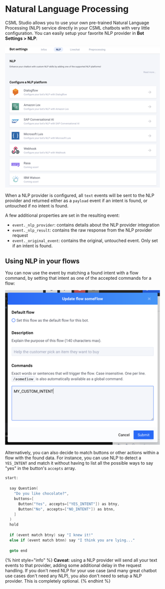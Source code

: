 # Natural Language Processing

CSML Studio allows you to use your own pre-trained Natural Language Processing \(NLP\) service directly in your CSML chatbots with very little configuration. You can easily setup your favorite NLP provider in **Bot Settings &gt; NLP**:

![](../../../.gitbook/assets/image%20%2828%29.png)

When a NLP provider is configured, all `text` events will be sent to the NLP provider and returned either as a `payload` event if an intent is found, or untouched if no intent is found.

A few additional properties are set in the resulting event:

* `event._nlp_provider`: contains details about the NLP provider integration
* `event._nlp_result`: contains the raw response from the NLP provider request
* `event._original_event`: contains the original, untouched event. Only set if an intent is found.

## Using NLP in your flows

You can now use the event by matching a found intent with a flow command, by setting that intent as one of the accepted commands for a flow:

![](../../../.gitbook/assets/image%20%2827%29.png)

Alternatively, you can also decide to match buttons or other actions within a flow with the found data. For instance, you can use NLP to detect a `YES_INTENT`  and match it without having to list all the possible ways to say "yes" in the button's `accepts` array.

```cpp
start:

  say Question(
    "Do you like chocolate?",
    buttons=[
      Button("Yes", accepts=["YES_INTENT"]) as btny,
      Button("No", accepts=["NO_INTENT"]) as btnn,
    ]
  )
  hold
  
  if (event match btny) say "I knew it!"
  else if (event match btnn) say "I think you are lying..."
  
  goto end
```

{% hint style="info" %}
**Caveat**: using a NLP provider will send all your text events to that provider, adding some additional delay in the request handling. If you don't need NLP for your use case \(and many great chatbot use cases don't need any NLP\), you also don't need to setup a NLP provider. This is completely optional.
{% endhint %}

